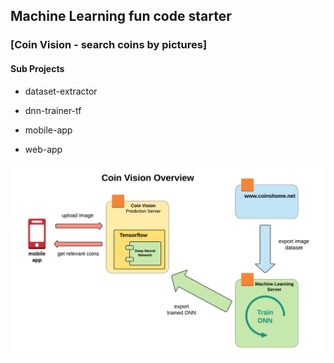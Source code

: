 ## Machine Learning fun code starter

### [Coin Vision - search coins by pictures]

#### Sub Projects

* dataset-extractor 

* dnn-trainer-tf 
   
* mobile-app

* web-app


![Alt](images/coin-vision-overview.png "Coin Vision Overview")